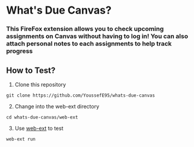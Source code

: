 # What's Due Canvas?
### This FireFox extension allows you to check upcoming assignments on Canvas without having to log in! You can also attach personal notes to each assignments to help track progress

## How to Test?
1. Clone this repository
```
git clone https://github.com/YoussefE95/whats-due-canvas
```

2. Change into the web-ext directory
```
cd whats-due-canvas/web-ext
```

3. Use [web-ext](https://www.npmjs.com/package/web-ext) to test
```
web-ext run
```
